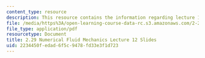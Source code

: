 ```yaml
---
content_type: resource
description: This resource contains the information regarding lecture 12 slides.
file: /media/https%3A/open-learning-course-data-rc.s3.amazonaws.com/2-29-numerical-fluid-mechanics-spring-2015/2234450fedad6f5c9478fd33e3f1d723_MIT2_29S15_Lecture12.pdf
file_type: application/pdf
resourcetype: Document
title: 2.29 Numerical Fluid Mechanics Lecture 12 Slides
uid: 2234450f-edad-6f5c-9478-fd33e3f1d723
---
```

